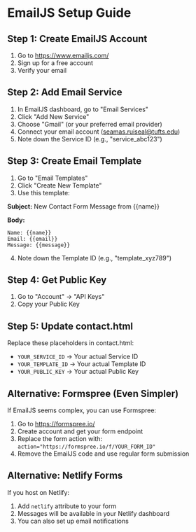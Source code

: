 # EmailJS Setup Guide

## Step 1: Create EmailJS Account
1. Go to https://www.emailjs.com/
2. Sign up for a free account
3. Verify your email

## Step 2: Add Email Service
1. In EmailJS dashboard, go to "Email Services"
2. Click "Add New Service"
3. Choose "Gmail" (or your preferred email provider)
4. Connect your email account (seamas.ruiseal@tufts.edu)
5. Note down the Service ID (e.g., "service_abc123")

## Step 3: Create Email Template
1. Go to "Email Templates"
2. Click "Create New Template"
3. Use this template:

**Subject:** New Contact Form Message from {{name}}

**Body:**
```
Name: {{name}}
Email: {{email}}
Message: {{message}}
```

4. Note down the Template ID (e.g., "template_xyz789")

## Step 4: Get Public Key
1. Go to "Account" → "API Keys"
2. Copy your Public Key

## Step 5: Update contact.html
Replace these placeholders in contact.html:
- `YOUR_SERVICE_ID` → Your actual Service ID
- `YOUR_TEMPLATE_ID` → Your actual Template ID  
- `YOUR_PUBLIC_KEY` → Your actual Public Key

## Alternative: Formspree (Even Simpler)
If EmailJS seems complex, you can use Formspree:
1. Go to https://formspree.io/
2. Create account and get your form endpoint
3. Replace the form action with: `action="https://formspree.io/f/YOUR_FORM_ID"`
4. Remove the EmailJS code and use regular form submission

## Alternative: Netlify Forms
If you host on Netlify:
1. Add `netlify` attribute to your form
2. Messages will be available in your Netlify dashboard
3. You can also set up email notifications 